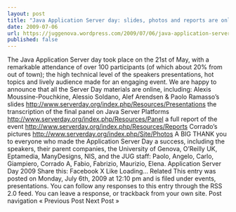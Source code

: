 ```yaml
---
layout: post
title: "Java Application Server day: slides, photos and reports are online!"
date: 2009-07-06
url: https://juggenova.wordpress.com/2009/07/06/java-application-server-day-slides-photos-and-reports-are-online/
published: false 
---
```


The Java Application Server day took place on the 21st of May, with a remarkable attendance of over 100 participants (of which about 20% from out of town); the high technical level of the speakers presentations, hot topics and lively audience made for an engaging event. We are happy to announce that all the Server Day materials are online, including: Alexis Moussine-Pouchkine, Alessio Soldano, Alef Arendsen & Paolo Ramasso’s slides http://www.serverday.org/index.php/Resources/Presentations the transcription of the final panel on Java Server Platforms http://www.serverday.org/index.php/Resources/Panel a full report of the event http://www.serverday.org/index.php/Resources/Reports Corrado’s pictures http://www.serverday.org/index.php/Site/Photos A BIG THANK you to everyone who made the Application Server Day a success, including the speakers, their parent companies, the University of Genova, O’Reilly UK, Eptamedia, ManyDesigns, NIS, and the JUG staff: Paolo, Angelo, Carlo, Giampiero, Corrado A, Fabio, Fabrizio, Maurizio, Elena. Application Server Day 2009 Share this: Facebook X Like Loading... Related This entry was posted on Monday, July 6th, 2009 at 12:10 pm and is filed under events, presentations. You can follow any responses to this entry through the RSS 2.0 feed. You can leave a response, or trackback from your own site. Post navigation « Previous Post Next Post »
